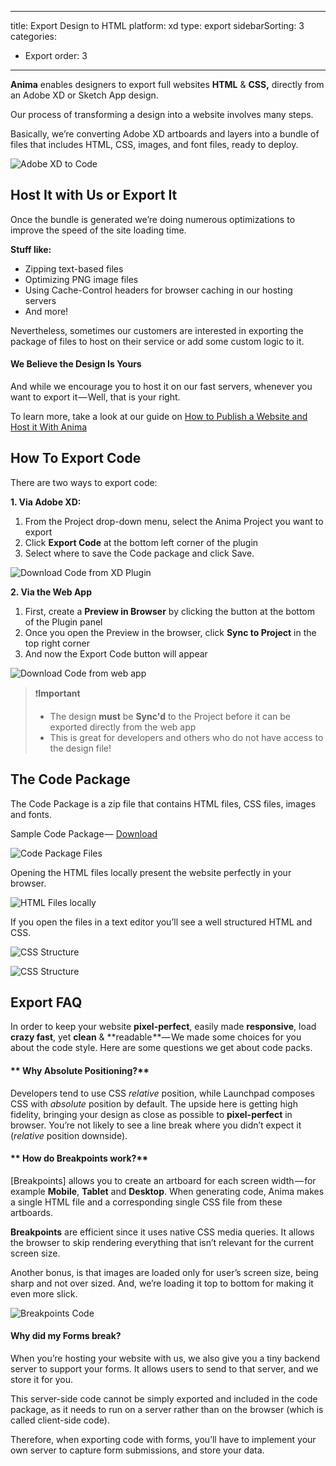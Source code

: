 
---
title: Export Design to HTML
platform: xd
type: export
sidebarSorting: 3
categories: 
- Export
order: 3
---
**Anima** enables designers to export full websites **HTML** & **CSS,** directly from an Adobe XD or Sketch App design.

Our process of transforming a design into a website involves many steps.

Basically, we’re converting Adobe XD artboards and layers into a bundle of files that includes HTML, CSS, images, and font files, ready to deploy.

![Adobe XD to Code](https://p46.f4.n0.cdn.getcloudapp.com/items/5zuyQA8k/XD%20to%20code%20cover.png?v=1c5e174b27535ed39767a854e45ec7a2)

## Host It with Us or Export It

Once the bundle is generated we’re doing numerous optimizations to improve the speed of the site loading time.

**Stuff like:**

-   Zipping text-based files
-   Optimizing PNG image files
-   Using Cache-Control headers for browser caching in our hosting servers
-   And more!

Nevertheless, sometimes our customers are interested in exporting the package of files to host on their service or add some custom logic to it.

####  We Believe the Design Is Yours

And while we encourage you to host it on our fast servers, whenever you want to export it — Well, that is your right.

To learn more, take a look at our guide on [How to Publish a Website and Host it With Anima](/v3/adobe-xd/export/publish.html)

## How To Export Code

There are two ways to export code:

**1. Via Adobe XD:**

1. From the Project drop-down menu, select the Anima Project you want to export
2. Click **Export Code** at the bottom left corner of the plugin
3. Select where to save the Code package and click Save.

![Download Code from XD Plugin](https://p46.f4.n0.cdn.getcloudapp.com/items/BluOYPyx/Export%20from%20XD%402x.png?v=78838e635a9b20b11edddfcdef18155a "Export Code from plugin")

**2. Via the Web App**

1. First, create a **Preview in Browser** by clicking the button at the bottom of the Plugin panel
2. Once you open the Preview in the browser, click **Sync to Project**  in the top right corner
3. And now the Export Code button will appear

![Download Code from web app](https://p46.f4.n0.cdn.getcloudapp.com/items/yAuvw969/Export%20Code%402x.png?v=4e1ff530bc6705cc708d624274227040 "Download Code from web app")


> ❗️**Important** 
> - The design **must** be **Sync'd** to the Project before it can be exported directly from the web app
> - This is great for developers and others who do not have access to the design file!
> 

## The Code Package

The Code Package is a zip file that contains HTML files, CSS files, images and fonts.

Sample Code Package — [Download](https://cl.ly/33392Z3f3g3D)

![Code Package Files](http://f.cl.ly/items/1b0t3P1a0C3y3m0n3M0w/Code%20Package%20Files.png)

Opening the HTML files locally present the website perfectly in your browser.

![HTML Files locally](https://downloads.intercomcdn.com/i/o/95946171/ac800bee0f0f17046bb6e40e/1%2AYDIyhtQnkGiqtkBQQCYjpA.png)

If you open the files in a text editor you’ll see a well structured HTML and CSS.

![CSS Structure](https://downloads.intercomcdn.com/i/o/95946174/5f1c4df3908408ac2d1196a1/1%2AgqcF2yZX74Rtk5pkn1YTbw.png)

![CSS Structure](https://downloads.intercomcdn.com/i/o/95946175/a309cb5874ab6d7a51cb08dd/1%2A8ww5nOrz-WFWquqwgQW2xQ.png)

## Export FAQ

In order to keep your website **pixel-perfect**, easily made **responsive**, load **crazy fast**, yet **clean** & **readable **— We made some choices for you about the code style. Here are some questions we get about code packs.

#### ** Why Absolute Positioning?**

Developers tend to use CSS _relative_ position, while Launchpad composes CSS with _absolute_ position by default. The upside here is getting high fidelity, bringing your design as close as possible to **pixel-perfect** in browser. You’re not likely to see a line break where you didn’t expect it (_relative_ position downside).


#### ** How do Breakpoints work?**

[Breakpoints] allows you to create an artboard for each screen width — for example **Mobile**, **Tablet** and **Desktop**. When generating code, Anima makes a single HTML file and a corresponding single CSS file from these artboards.

**Breakpoints** are efficient since it uses native CSS media queries. It allows the browser to skip rendering everything that isn’t relevant for the current screen size.

Another bonus, is that images are loaded only for user’s screen size, being sharp and not over sized. And, we’re loading it top to bottom for making it even more slick.

![Breakpoints Code](http://f.cl.ly/items/3M3k100c3E3q0x0B1t00/Breakpoints%20code2x.png)

####  Why did my Forms break?

When you’re hosting your website with us, we also give you a tiny backend server to support your forms. It allows users to send to that server, and we store it for you.

This server-side code cannot be simply exported and included in the code package, as it needs to run on a server rather than on the browser (which is called client-side code).

Therefore, when exporting code with forms, you’ll have to implement your own server to capture form submissions, and store your data.
